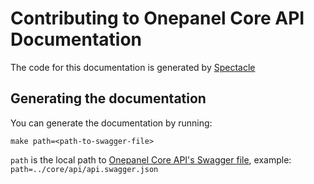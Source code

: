 # Contributing to Onepanel Core API Documentation
The code for this documentation is generated by [Spectacle](https://github.com/sourcey/spectacle)

## Generating the documentation
You can generate the documentation by running:

```
make path=<path-to-swagger-file>
```

`path` is the local path to [Onepanel Core API's Swagger file](https://github.com/onepanelio/core/blob/master/api/api.swagger.json), example: `path=../core/api/api.swagger.json`
